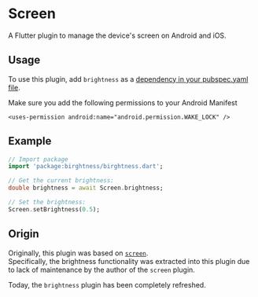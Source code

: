 # Screen
A Flutter plugin to manage the device's screen on Android and iOS.

## Usage
To use this plugin, add `brightness` as a [dependency in your pubspec.yaml file](https://flutter.io/platform-plugins/).

Make sure you add the following permissions to your Android Manifest
```
<uses-permission android:name="android.permission.WAKE_LOCK" />
```

## Example
``` dart
// Import package
import 'package:birghtness/birghtness.dart';

// Get the current brightness:
double brightness = await Screen.brightness;

// Set the brightness:
Screen.setBrightness(0.5);
```
## Origin

Originally, this plugin was based on [`screen`](https://pub.dev/packages/screen).  
Specifically, the brightness functionality was extracted into this plugin due to lack of maintenance
by the author of the `screen` plugin.

Today, the `brightness` plugin has been completely refreshed.